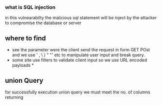 ### what is  SQL injection
in this vulnearabilty the malicious sql statement will be inject by the attacker to compromise the database or server

## where to find
* see the parameter were the client send  the request in form GET POst and we use  ' , \ ) " "' etc to manipulate user input and break query.   
* some site use filters to validate client input so we use URL encoded payloads *

## union Query 
for successfully execution union query  we must meet the no. of columns returning 
